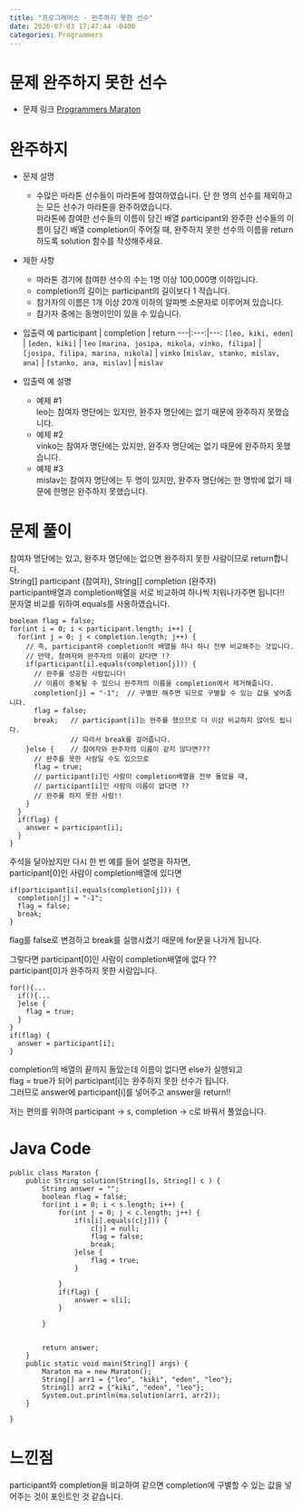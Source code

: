```yaml
---
title: "프로그래머스 - 완주하지 못한 선수"
date: 2020-07-03 17:47:44 -0400
categories: Programmers
---
```


# 문제 완주하지 못한 선수
- 문제 링크
[Programmers Maraton](https://programmers.co.kr/learn/courses/30/lessons/42576)

# 완주하지 
- 문제 설명  
  - 수많은 마라톤 선수들이 마라톤에 참여하였습니다. 단 한 명의 선수를 제외하고는 모든 선수가 마라톤을 완주하였습니다.  
    마라톤에 참여한 선수들의 이름이 담긴 배열 participant와 완주한 선수들의 이름이 담긴 배열 completion이 주어질 때, 
    완주하지 못한 선수의 이름을 return 하도록 solution 함수를 작성해주세요.
- 제한 사항
  - 마라톤 경기에 참여한 선수의 수는 1명 이상 100,000명 이하입니다.
  - completion의 길이는 participant의 길이보다 1 작습니다.
  - 참가자의 이름은 1개 이상 20개 이하의 알파벳 소문자로 이루어져 있습니다.
  - 참가자 중에는 동명이인이 있을 수 있습니다.
  
- 입출력 예
  participant | completion | return
  ---|:---:|---:
  `[leo, kiki, eden]` | `[eden, kiki]` | `leo`
  `[marina, josipa, nikola, vinko, filipa]` | `[josipa, filipa, marina, nikola]` | `vinko`
  `[mislav, stanko, mislav, ana]` | `[stanko, ana, mislav]` | `mislav`
  
- 입출력 예 설명
  - 예제 #1  
    leo는 참여자 명단에는 있지만, 완주자 명단에는 없기 때문에 완주하지 못했습니다.
  - 예제 #2  
    vinko는 참여자 명단에는 있지만, 완주자 명단에는 없기 때문에 완주하지 못했습니다.
  - 예제 #3  
    mislav는 참여자 명단에는 두 명이 있지만, 완주자 명단에는 한 명밖에 없기 때문에 한명은 완주하지 못했습니다.

# 문제 풀이
참여자 명단에는 있고, 완주자 명단에는 없으면 완주하지 못한 사람이므로 return합니다.  
String[] participant (참여자), String[] completion (완주자)  
participant배열과 completion배열을 서로 비교하여 하나씩 지워나가주면 됩니다!!  
문자열 비교를 위하여 equals를 사용하였습니다.
```
boolean flag = false;
for(int i = 0; i < participant.length; i++) {
  for(int j = 0; j < completion.length; j++) {
    // 즉, participant와 completion의 배열을 하나 하나 전부 비교해주는 것입니다.
    // 만약, 참여자와 완주자의 이름이 같다면 !?
    if(participant[i].equals(completion[j])) {
      // 완주를 성공한 사람입니다!
      // 이름이 중복될 수 있으니 완주자의 이름을 completion에서 제거해줍니다.
      completion[j] = "-1";  // 구별만 해주면 되므로 구별할 수 있는 값을 넣어줍니다.
      flag = false;
      break;   // participant[i]는 완주를 했으므로 더 이상 비교하지 않아도 됩니다.
               // 따라서 break를 걸어줍니다.
    }else {    // 참여자와 완주자의 이름이 같지 않다면???
      // 완주를 못한 사람일 수도 있으므로
      flag = true;    
      // participant[i]인 사람이 completion배열을 전부 돌았을 때,
      // participant[i]인 사람의 이름이 없다면 ??
      // 완주를 하지 못한 사람!!
    }
  }
  if(flag) {
    answer = participant[i];
  }
}
```
주석을 달아놨지만 다시 한 번 예를 들어 설명을 하자면,  
participant[0]인 사람이 completion배열에 있다면  

```
if(participant[i].equals(completion[j])) {  
  completion[j] = "-1"; 
  flag = false;
  break;
}
```
flag를 false로 변경하고 break를 실행시켰기 때문에 for문을 나가게 됩니다.  

그렇다면 participant[0]인 사람이 completion배열에 없다 ??  
participant[0]가 완주하지 못한 사람입니다.  

```
for(){...
  if(){...
  }else { 
    flag = true;    
  }
}
if(flag) {
  answer = participant[i];
}
```
completion의 배열의 끝까지 돌았는데 이름이 없다면 else가 실행되고  
flag = true가 되어 participant[i]는 완주하지 못한 선수가 됩니다.  
그러므로 answer에 participant[i]를 넣어주고 answer을 return!!  

저는 편의를 위하여 participant -> s, completion -> c로 바꿔서 풀었습니다.
# Java Code
```
public class Maraton {
	public String solution(String[]s, String[] c ) {
		String answer = "";
		boolean flag = false;
		for(int i = 0; i < s.length; i++) {
			for(int j = 0; j < c.length; j++) {
				if(s[i].equals(c[j])) {
					c[j] = null;
					flag = false;
					break;
				}else {
					flag = true;
				}
				
			}
			if(flag) { 
				answer = s[i];
			}
			
		}
		
		
		return answer;
	}
	public static void main(String[] args) {
		Maraton ma = new Maraton();
		String[] arr1 = {"leo", "kiki", "eden", "leo"};
		String[] arr2 = {"kiki", "eden", "leo"};
		System.out.println(ma.solution(arr1, arr2));
	}

}
```

# 느낀점
participant와 completion을 비교하여 같으면 completion에 구별할 수 있는 값을 넣어주는 것이 포인트인 것 같습니다.  











